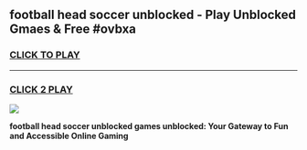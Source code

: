 
## football head soccer unblocked - Play Unblocked Gmaes & Free #ovbxa
<h3>
<a href="https://news.freeplayer.one?title=football_head_soccer_unblocked&ref=24F">CLICK TO PLAY</a></h3>
<hr>

<h3>
<a href="https://news.freeplayer.one?title=football_head_soccer_unblocked&ref=24F">CLICK 2 PLAY</a>
  
</h3>

<a href="https://news.freeplayer.one?title=football_head_soccer_unblocked&ref=24F/"><img src="https://clearcache.store/games.png"></a>


**football head soccer unblocked games unblocked: Your Gateway to Fun and Accessible Online Gaming**
